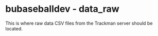# bubaseballdev - data\_raw

 This is where raw data CSV files from the Trackman server should be located. 

